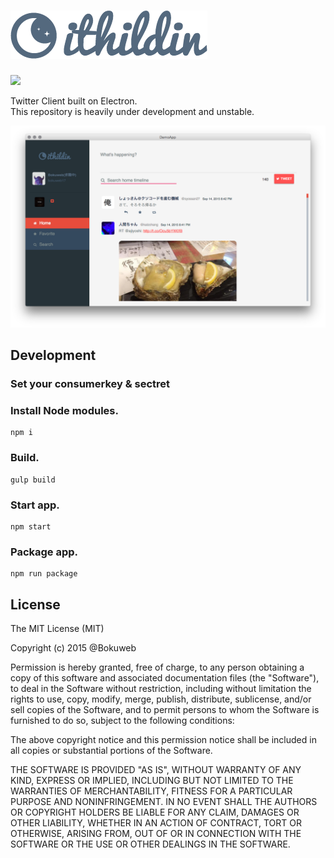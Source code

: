 # ![](/src/renderer/img/ithildin-logo.png)

![](https://travis-ci.org/bokuweb/ithildin.svg?branch=master)
   
Twitter Client built on Electron.   
This repository is heavily under development and unstable.   

   
![](/screenshot/screenshot.png)

## Development
   
### Set your consumerkey & sectret

### Install Node modules.

```
npm i
```

### Build.

```
gulp build
```


### Start app.

```
npm start
```

### Package app.

```
npm run package
```

## License

The MIT License (MIT)

Copyright (c) 2015 @Bokuweb

Permission is hereby granted, free of charge, to any person obtaining a copy
of this software and associated documentation files (the "Software"), to deal
in the Software without restriction, including without limitation the rights
to use, copy, modify, merge, publish, distribute, sublicense, and/or sell
copies of the Software, and to permit persons to whom the Software is
furnished to do so, subject to the following conditions:

The above copyright notice and this permission notice shall be included in
all copies or substantial portions of the Software.

THE SOFTWARE IS PROVIDED "AS IS", WITHOUT WARRANTY OF ANY KIND, EXPRESS OR
IMPLIED, INCLUDING BUT NOT LIMITED TO THE WARRANTIES OF MERCHANTABILITY,
FITNESS FOR A PARTICULAR PURPOSE AND NONINFRINGEMENT. IN NO EVENT SHALL THE
AUTHORS OR COPYRIGHT HOLDERS BE LIABLE FOR ANY CLAIM, DAMAGES OR OTHER
LIABILITY, WHETHER IN AN ACTION OF CONTRACT, TORT OR OTHERWISE, ARISING FROM,
OUT OF OR IN CONNECTION WITH THE SOFTWARE OR THE USE OR OTHER DEALINGS IN
THE SOFTWARE.

